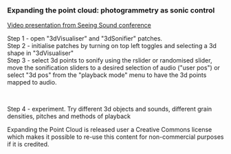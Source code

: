 ### Expanding the point cloud: photogrammetry as sonic control

[Video presentation from Seeing Sound conference](https://vimeo.com/490464028) 

Step 1 - open "3dVisualiser" and "3dSonifier" patches.<br/>
Step 2 - initialise patches by turning on top left toggles and selecting a 3d shape in "3dVisualiser"<br/>
Step 3 - select 3d points to sonify using the rslider or randomised slider, move the sonification sliders to a desired selection of audio ("user pos") or select "3d pos" from the "playback mode" menu to have the 3d points mapped to audio.<br/>

<br/>

Step 4 - experiment. Try different 3d objects and sounds, different grain densities, pitches and methods of playback 

Expanding the Point Cloud is released user a Creative Commons license which makes it possible to re-use this content for non-commercial purposes if it is credited. 

